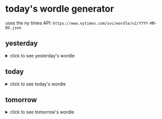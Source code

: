 # today's wordle generator

uses the ny times API: `https://www.nytimes.com/svc/wordle/v2/YYYY-MM-DD.json`

## yesterday

<details>
    <summary>click to see yesterday's wordle</summary>

    faint

</details>

## today

<details>
    <summary>click to see today's wordle</summary>

    stern

</details>

## tomorrow

<details>
    <summary>click to see tomorrow's wordle</summary>

    widen

</details>
